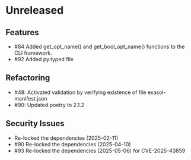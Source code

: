 # Unreleased

## Features

* #84 Added get_opt_name() and get_bool_opt_name() functions to the CLI framework.
* #92 Added py.typed file

## Refactoring

* #48: Activated validation by verifying existence of file exasol-manifest.json
* #90: Updated poetry to 2.1.2

## Security Issues

* Re-locked the dependencies (2025-02-11)
* #90 Re-locked the dependencies (2025-04-10)
* #93 Re-locked the dependencies (2025-05-06) for CVE-2025-43859
